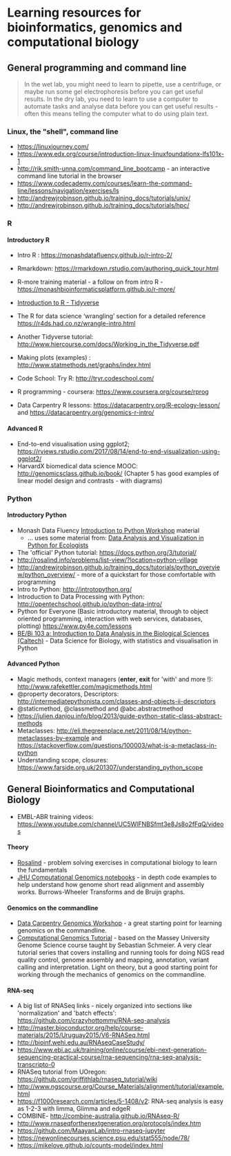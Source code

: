 # Learning resources for bioinformatics, genomics and computational biology

## General programming and command line

> In the wet lab, you might need to learn to pipette, use a centrifuge, or maybe run some gel electrophoresis before you can get useful results.
> In the dry lab, you need to learn to use a computer to automate tasks and analyse data before you can get useful results - often this means telling the computer what to do using plain text.

### Linux, the "shell", command line

- https://linuxjourney.com/
- https://www.edx.org/course/introduction-linux-linuxfoundationx-lfs101x-1
- http://rik.smith-unna.com/command_line_bootcamp -  an interactive command line tutorial in the browser
- https://www.codecademy.com/courses/learn-the-command-line/lessons/navigation/exercises/ls
- http://andrewjrobinson.github.io/training_docs/tutorials/unix/
- http://andrewjrobinson.github.io/training_docs/tutorials/hpc/

### R

#### Introductory R

- Intro R : https://monashdatafluency.github.io/r-intro-2/
- Rmarkdown: https://rmarkdown.rstudio.com/authoring_quick_tour.html
- R-more training material - a follow on from intro R - https://monashbioinformaticsplatform.github.io/r-more/
- [Introduction to R - Tidyverse](https://bookdown.org/ansellbr/WEHI_tidyR_course_book/)
- The R for data science ‘wrangling’ section for a detailed reference https://r4ds.had.co.nz/wrangle-intro.html
- Another Tidyverse tutorial: http://www.hiercourse.com/docs/Working_in_the_Tidyverse.pdf

- Making plots (examples) : http://www.statmethods.net/graphs/index.html
- Code School: Try R: http://tryr.codeschool.com/
- R programming - coursera: https://www.coursera.org/course/rprog
- Data Carpentry R lessons: https://datacarpentry.org/R-ecology-lesson/ and https://datacarpentry.org/genomics-r-intro/


#### Advanced R

- End-to-end visualisation using ggplot2; https://rviews.rstudio.com/2017/08/14/end-to-end-visualization-using-ggplot2/ 
- HarvardX biomedical data science MOOC: http://genomicsclass.github.io/book/ (Chapter 5 has good examples of linear model design and contrasts - with diagrams)


### Python

#### Introductory Python

- Monash Data Fluency [Introduction to Python Workshop](https://monashdatafluency.github.io/python-workshop-base/) material
  - ... uses some material from: [Data Analysis and Visualization in Python for Ecologists](http://www.datacarpentry.org/python-ecology-lesson/)
- The 'official' Python tutorial: https://docs.python.org/3/tutorial/
- http://rosalind.info/problems/list-view/?location=python-village 
- http://andrewjrobinson.github.io/training_docs/tutorials/python_overview/python_overview/ - more of a quickstart for those comfortable with programming
- Intro to Python: http://introtopython.org/
- Introduction to Data Processing with Python: http://opentechschool.github.io/python-data-intro/
- Python for Everyone (Basic introductory material, through to object oriented programming, interaction with web services, databases, plotting) https://www.py4e.com/lessons
- [BE/Bi 103 a: Introduction to Data Analysis in the Biological Sciences (Caltech)](https://bebi103a.github.io/index.html) - Data Science for Biology, with statistics and visualisation in Python

#### Advanced Python

- Magic methods, context managers (__enter__, __exit__ for 'with' and more !): http://www.rafekettler.com/magicmethods.html
- @property decorators, Descriptors: http://intermediatepythonista.com/classes-and-objects-ii-descriptors
- @staticmethod, @classmethod and @abc.abstractmethod
- https://julien.danjou.info/blog/2013/guide-python-static-class-abstract-methods
- Metaclasses: http://eli.thegreenplace.net/2011/08/14/python-metaclasses-by-example and https://stackoverflow.com/questions/100003/what-is-a-metaclass-in-python
- Understanding scope, closures: https://www.farside.org.uk/201307/understanding_python_scope 


## General Bioinformatics and Computational Biology

- EMBL-ABR training videos: https://www.youtube.com/channel/UC5WlFNBSfmt3e8Js8o2fFqQ/videos

#### Theory

- [Rosalind](http://rosalind.info/problems/locations/) - problem solving exercises in computational biology to learn the fundamentals
- [JHU Computational Genomics notebooks](https://github.com/BenLangmead/comp-genomics-class) - in depth code examples to help understand how genome short read alignment and assembly works. Burrows-Wheeler Transforms and de Bruijn graphs.

#### Genomics on the commandline

- [Data Carpentry Genomics Workshop](https://datacarpentry.org/genomics-workshop/) - a great starting point for learning genomics on the commandline.
- [Computational Genomics Tutorial](https://genomics.sschmeier.com/index.html) - based on the Massey University Genome Science course taught by Sebastian Schmeier. A very clear tutorial series that covers installing and running tools for doing NGS read quality control, genome assembly and mapping, annotation, variant calling and interpretation. Light on theory, but a good starting point for working through the mechanics of genomics on the commandline.

#### RNA-seq

- A big list of RNASeq links - nicely organized into sections like 'normalization' and 'batch effects': https://github.com/crazyhottommy/RNA-seq-analysis
- http://master.bioconductor.org/help/course-materials/2015/Uruguay2015/V6-RNASeq.html
- http://bioinf.wehi.edu.au/RNAseqCaseStudy/
- https://www.ebi.ac.uk/training/online/course/ebi-next-generation-sequencing-practical-course/rna-sequencing/rna-seq-analysis-transcripto-0
- RNASeq tutorial from UOregon: https://github.com/griffithlab/rnaseq_tutorial/wiki
- http://www.ngscourse.org/Course_Materials/alignment/tutorial/example.html
- https://f1000research.com/articles/5-1408/v2: RNA-seq analysis is easy as 1-2-3 with limma, Glimma and edgeR
- COMBINE- http://combine-australia.github.io/RNAseq-R/ 
- http://www.rnaseqforthenextgeneration.org/protocols/index.htm
- https://github.com/MaayanLab/intro-rnaseq-jupyter
- https://newonlinecourses.science.psu.edu/stat555/node/78/
- https://mikelove.github.io/counts-model/index.html
